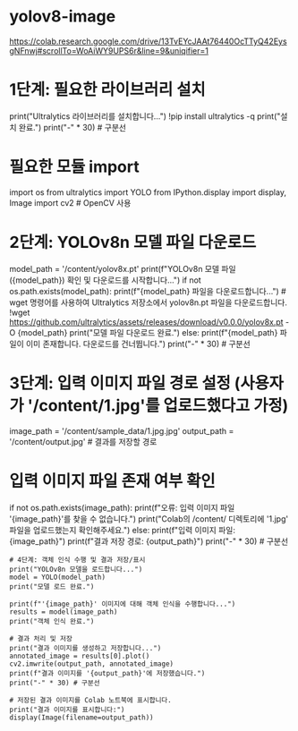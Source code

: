 # yolov8-image
https://colab.research.google.com/drive/13TvEYcJAAt76440OcTTyQ42EysgNFnwj#scrollTo=WoAiWY9UPS6r&line=9&uniqifier=1
# 1단계: 필요한 라이브러리 설치
print("Ultralytics 라이브러리를 설치합니다...")
!pip install ultralytics -q
print("설치 완료.")
print("-" * 30) # 구분선

# 필요한 모듈 import
import os
from ultralytics import YOLO
from IPython.display import display, Image
import cv2 # OpenCV 사용

# 2단계: YOLOv8n 모델 파일 다운로드
model_path = '/content/yolov8x.pt'
print(f"YOLOv8n 모델 파일 ({model_path}) 확인 및 다운로드를 시작합니다...")
if not os.path.exists(model_path):
    print(f"{model_path} 파일을 다운로드합니다...")
    # wget 명령어를 사용하여 Ultralytics 저장소에서 yolov8n.pt 파일을 다운로드합니다.
    !wget https://github.com/ultralytics/assets/releases/download/v0.0.0/yolov8x.pt -O {model_path}
    print("모델 파일 다운로드 완료.")
else:
    print(f"{model_path} 파일이 이미 존재합니다. 다운로드를 건너뜁니다.")
print("-" * 30) # 구분선

# 3단계: 입력 이미지 파일 경로 설정 (사용자가 '/content/1.jpg'를 업로드했다고 가정)
image_path = '/content/sample_data/1.jpg.jpg'
output_path = '/content/output.jpg' # 결과를 저장할 경로


# 입력 이미지 파일 존재 여부 확인
if not os.path.exists(image_path):
    print(f"오류: 입력 이미지 파일 '{image_path}'를 찾을 수 없습니다.")
    print("Colab의 /content/ 디렉토리에 '1.jpg' 파일을 업로드했는지 확인해주세요.")
else:
    print(f"입력 이미지 파일: {image_path}")
    print(f"결과 저장 경로: {output_path}")
    print("-" * 30) # 구분선

    # 4단계: 객체 인식 수행 및 결과 저장/표시
    print("YOLOv8n 모델을 로드합니다...")
    model = YOLO(model_path)
    print("모델 로드 완료.")

    print(f"'{image_path}' 이미지에 대해 객체 인식을 수행합니다...")
    results = model(image_path)
    print("객체 인식 완료.")

    # 결과 처리 및 저장
    print("결과 이미지를 생성하고 저장합니다...")
    annotated_image = results[0].plot()
    cv2.imwrite(output_path, annotated_image)
    print(f"결과 이미지를 '{output_path}'에 저장했습니다.")
    print("-" * 30) # 구분선

    # 저장된 결과 이미지를 Colab 노트북에 표시합니다.
    print("결과 이미지를 표시합니다:")
    display(Image(filename=output_path))
